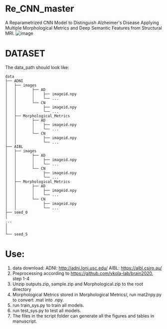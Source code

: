 # Re_CNN_master
A Reparametrized CNN Model to Distinguish Alzheimer's Disease Applying Multiple Morphological Metrics and Deep Semantic Features from Structural MRI.
![image](https://github.com/czp19940707/Re_CNN_master/blob/main/Re-CNN.png)
# DATASET
The data_path should look like:

    data
    ├── ADNI
    │   ├── images
    │   │       ├── AD
    │   │       │    ├── imageid.npy
    │   │       │    └── ...
    │   │       └── CN
    │   │            ├── imageid.npy
    │   │            └── ...
    │   ├── Morphological_Metrics
    │   │       ├── AD
    │   │       │    ├── imageid.npy
    │   │       │    └── ...
    │   │       └── CN
    │   │            ├── imageid.npy
    │   │            └── ...
    ├── AIBL
    │   ├── images
    │   │       ├── AD
    │   │       │    ├── imageid.npy
    │   │       │    └── ...
    │   │       └── CN
    │   │            ├── imageid.npy
    │   │            └── ...
    │   ├── Morphological_Metrics
    │   │       ├── AD
    │   │       │    ├── imageid.npy
    │   │       │    └── ...
    │   │       └── CN
    │   │            ├── imageid.npy
    │   │            └── ...  
    ├── seed_0
    │
    ...
    │
    │
    └── seed_5

        
# Use:

1. data download:
    ADNI: http://adni.loni.usc.edu/
    AIBL: https://aibl.csiro.au/
2. Preprocessing according to https://github.com/vkola-lab/brain2020, step 1-4
3. Unzip outputs.zip, sample.zip and Morphological.zip to the root directory
4. Morphological Metrics stored in Morphological Metrics/,
   run mat2npy.py to convert .mat into .npy.
5. run train_sys.py to train all models.
6. run test_sys.py to test all models.
7. The files in the script folder can generate all the figures and tables in manuscript.
